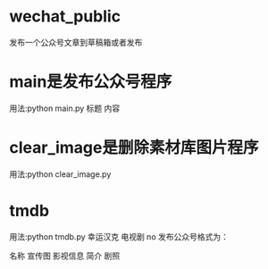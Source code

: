 ﻿# wechat_public
发布一个公众号文章到草稿箱或者发布

# main是发布公众号程序
用法:python main.py 标题 内容

# clear_image是删除素材库图片程序
用法:python clear_image.py

# tmdb
用法:python tmdb.py 幸运汉克 电视剧 no 
发布公众号格式为：

名称
宣传图
影视信息
简介
剧照


